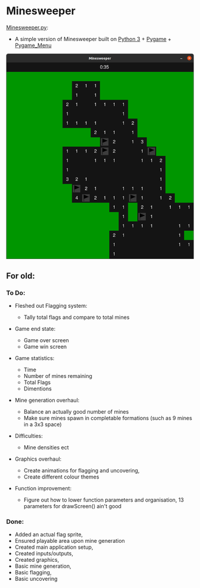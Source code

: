 # Minesweeper
[Minesweeper.py](Minesweeper.py):<br/>
 - A simple version of Minesweeper built on [Python 3](https://www.python.org) + [Pygame](https://www.pygame.org) + [Pygame_Menu](https://github.com/ppizarror/pygame-menu)

![alt text](screenshot.png)
## For old:
### To Do:

- Fleshed out Flagging system:
    
  - Tally total flags and compare to total mines
    
- Game end state:
    
  - Game over screen
  - Game win screen
    
- Game statistics:
    
  - Time
  - Number of mines remaining
  - Total Flags
  - Dimentions
    
- Mine generation overhaul:
    
  - Balance an actually good number of mines
  - Make sure mines spawn in completable formations (such as 9 mines in a 3x3 space)
        
- Difficulties:
    
  - Mine densities ect
        
- Graphics overhaul:

  - Create animations for flagging and uncovering,
  - Create different colour themes
    
- Function improvement:
    
  - Figure out how to lower function parameters and organisation, 13 parameters for drawScreen() ain't good

### Done:
        
- Added an actual flag sprite,
- Ensured playable area upon mine generation
- Created main application setup,
- Created inputs/outputs,
- Created graphics,
- Basic mine generation,
- Basic flagging,
- Basic uncovering
